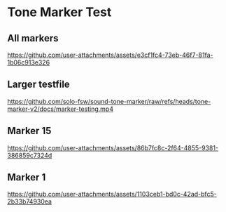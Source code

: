 # Tone Marker Test

## All markers

https://github.com/user-attachments/assets/e3cf1fc4-73eb-46f7-81fa-1b06c913e326


## Larger testfile

https://github.com/solo-fsw/sound-tone-marker/raw/refs/heads/tone-marker-v2/docs/marker-testing.mp4

## Marker 15

https://github.com/user-attachments/assets/86b7fc8c-2f64-4855-9381-386859c7324d

## Marker 1

https://github.com/user-attachments/assets/1103ceb1-bd0c-42ad-bfc5-2b33b74930ea

